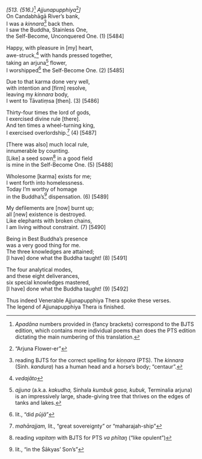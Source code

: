 *\[513. {516.}*[^1] *Ajjunapupphiya*[^2]*\]*  
On Candabhāgā River’s bank,  
I was a *kinnara*[^3] back then.  
I saw the Buddha, Stainless One,  
the Self-Become, Unconquered One. (1) \[5484\]

Happy, with pleasure in \[my\] heart,  
awe-struck,[^4] with hands pressed together,  
taking an arjuna[^5] flower,  
I worshipped[^6] the Self-Become One. (2) \[5485\]

Due to that karma done very well,  
with intention and \[firm\] resolve,  
leaving my *kinnara* body,  
I went to Tāvatiṃsa \[then\]. (3) \[5486\]

Thirty-four times the lord of gods,  
I exercised divine rule \[there\].  
And ten times a wheel-turning king,  
I exercised overlordship.[^7] (4) \[5487\]

\[There was also\] much local rule,  
innumerable by counting.  
\[Like\] a seed sown[^8] in a good field  
is mine in the Self-Become One. (5) \[5488\]

Wholesome \[karma\] exists for me;  
I went forth into homelessness.  
Today I’m worthy of homage  
in the Buddha’s[^9] dispensation. (6) \[5489\]

My defilements are \[now\] burnt up;  
all \[new\] existence is destroyed.  
Like elephants with broken chains,  
I am living without constraint. (7) \[5490\]

Being in Best Buddha’s presence  
was a very good thing for me.  
The three knowledges are attained;  
\[I have\] done what the Buddha taught! (8) \[5491\]

The four analytical modes,  
and these eight deliverances,  
six special knowledges mastered,  
\[I have\] done what the Buddha taught! (9) \[5492\]

Thus indeed Venerable Ajjunapupphiya Thera spoke these verses.  
The legend of Ajjunapupphiya Thera is finished.

[^1]: *Apadāna* numbers provided in {fancy brackets} correspond to the BJTS edition, which contains more individual poems than does the PTS edition dictating the main numbering of this translation.

[^2]: “Arjuna Flower-er”

[^3]: reading BJTS for the correct spelling for *kiṇṇara* (PTS). The *kinnara* (Sinh. *kandura*) has a human head and a horse’s body; “centaur”.

[^4]: *vedajāto*

[^5]: *ajjuna* (a.k.a. *kakudha,* Sinhala *kumbuk gasa, kubuk,* Terminalia arjuna) is an impressively large, shade-giving tree that thrives on the edges of tanks and lakes.

[^6]: lit., “did *pūjā*”

[^7]: *mahārajjam,* lit., “great sovereignty” or “maharajah-ship”

[^8]: reading *vapitaṃ* with BJTS for PTS *va phītaŋ* (“like opulent”)

[^9]: lit., “in the Śākyas’ Son’s”
